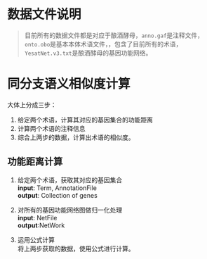 # 数据文件说明
> 目前所有的数据文件都是对应于酿酒酵母，`anno.gaf`是注释文件，`onto.obo`是基本本体术语文件，，包含了目前所有的术语，`YesatNet.v3.txt`是酿酒酵母的基因功能网络。

# 同分支语义相似度计算
大体上分成三步：  
1. 给定两个术语，计算其对应的基因集合的功能距离
1. 计算两个术语的注释信息
3. 综合上两步的数据，计算出术语的相似度。


## 功能距离计算
1. 给定两个术语，获取其对应的基因集合  
**input**: Term, AnnotationFile  
**output**: Collection of genes

2. 对所有的基因功能网络图做归一化处理  
__input__: NetFile  
__output__:NetWork


3. 运用公式计算  
将上两步获取的数据，使用公式进行计算。